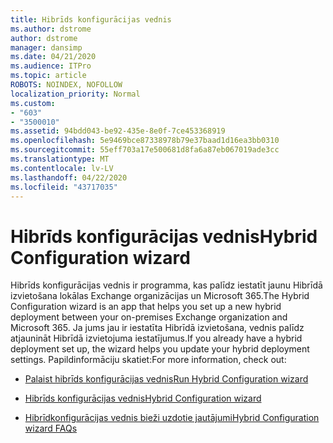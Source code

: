 ```yaml
---
title: Hibrīds konfigurācijas vednis
ms.author: dstrome
author: dstrome
manager: dansimp
ms.date: 04/21/2020
ms.audience: ITPro
ms.topic: article
ROBOTS: NOINDEX, NOFOLLOW
localization_priority: Normal
ms.custom:
- "603"
- "3500010"
ms.assetid: 94bdd043-be92-435e-8e0f-7ce453368919
ms.openlocfilehash: 5e9469bce87338978b79e37baad1d16ea3bb0310
ms.sourcegitcommit: 55eff703a17e500681d8fa6a87eb067019ade3cc
ms.translationtype: MT
ms.contentlocale: lv-LV
ms.lasthandoff: 04/22/2020
ms.locfileid: "43717035"
---
```

# <a name="hybrid-configuration-wizard"></a><span data-ttu-id="bb75b-102">Hibrīds konfigurācijas vednis</span><span class="sxs-lookup"><span data-stu-id="bb75b-102">Hybrid Configuration wizard</span></span>

<span data-ttu-id="bb75b-103">Hibrīds konfigurācijas vednis ir programma, kas palīdz iestatīt jaunu Hibrīdā izvietošana lokālas Exchange organizācijas un Microsoft 365.</span><span class="sxs-lookup"><span data-stu-id="bb75b-103">The Hybrid Configuration wizard is an app that helps you set up a new hybrid deployment between your on-premises Exchange organization and Microsoft 365.</span></span> <span data-ttu-id="bb75b-104">Ja jums jau ir iestatīta Hibrīdā izvietošana, vednis palīdz atjaunināt Hibrīdā izvietojuma iestatījumus.</span><span class="sxs-lookup"><span data-stu-id="bb75b-104">If you already have a hybrid deployment set up, the wizard helps you update your hybrid deployment settings.</span></span> <span data-ttu-id="bb75b-105">Papildinformāciju skatiet:</span><span class="sxs-lookup"><span data-stu-id="bb75b-105">For more information, check out:</span></span>
  
- [<span data-ttu-id="bb75b-106">Palaist hibrīds konfigurācijas vednis</span><span class="sxs-lookup"><span data-stu-id="bb75b-106">Run Hybrid Configuration wizard</span></span>](https://technet.microsoft.com/library/mt595788%28v=exchg.150%29.aspx)

- [<span data-ttu-id="bb75b-107">Hibrīds konfigurācijas vednis</span><span class="sxs-lookup"><span data-stu-id="bb75b-107">Hybrid Configuration wizard</span></span>](https://technet.microsoft.com/library/hh529921%28v=exchg.150%29.aspx)

- [<span data-ttu-id="bb75b-108">Hibrīdkonfigurācijas vednis bieži uzdotie jautājumi</span><span class="sxs-lookup"><span data-stu-id="bb75b-108">Hybrid Configuration wizard FAQs</span></span>](https://technet.microsoft.com/library/mt488940%28v=exchg.150%29.aspx)
